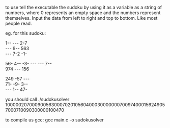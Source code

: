 to use tell the executable the sudoku by using it as a variable as a string of numbers, where 0 represents an empty space and the numbers represent themselves. Input the data from left to right and top to bottom. Like most people read.

eg. for this sudoku:

1--  ---  2-7  
---  9--  563  
---  7-2  -1-  
  
56-  4--  -3-
---  ---  7--  
974  ---  156  
  
249  -57  ---  
71-  -9-  3--  
---  1--  47-  
  
you should call
./sudokusolver 100000207000900563000702010560400030000000700974000156249057000710090300000100470

to compile us gcc:
gcc main.c -o sudokusolver